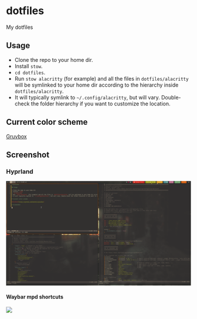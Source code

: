 # dotfiles

My dotfiles

## Usage

* Clone the repo to your home dir.
* Install `stow`.
* `cd dotfiles`.
* Run `stow alacritty` (for example) and all the files in `dotfiles/alacritty` will be symlinked to your home dir according to the hierarchy inside `dotfiles/alacritty`.
* It will typically symlink to `~/.config/alacritty`, but will vary. Double-check the folder hierarchy if you want to customize the location.

## Current color scheme

[Gruvbox](https://github.com/morhetz/gruvbox)

## Screenshot

### Hyprland
![](./.assets/screenshots/hyprland.png)

#### Waybar mpd shortcuts
![](./assets/screenshots/mpd-menu.png)

